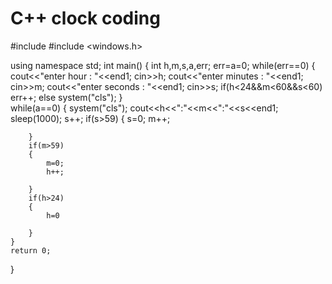 # C++ clock coding
#include <iostream>
#include <windows.h>

using namespace std;
int main()
{
	int h,m,s,a,err;
	err=a=0;
	while(err==0)
	{
		cout<<"enter hour : "<<end1;
		cin>>h;
		cout<<"enter minutes : "<<end1;
		cin>>m;
		cout<<"enter seconds : "<<end1;
		cin>>s;
		if(h<24&&m<60&&s<60)
		err++;
		else
		system("cls");
	}	
	while(a==0)
	{
		system("cls");
		cout<<h<<":"<<m<<":"<<s<<end1;
		sleep(1000);
		s++;
		if(s>59)
		{
			s=0;
			m++;
			
		}
		if(m>59)
		{
			m=0;
			h++;
			
		}
		if(h>24)
		{
			h=0
			
		}
	}
	return 0;
	
}
